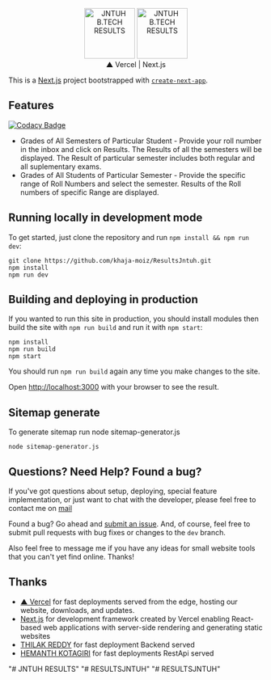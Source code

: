 <p align="center">
  <img src="https://raw.githubusercontent.com/khaja-moiz/RESULTSJNTUH/main/public/favicon-black.png?token=GHSAT0AAAAAAB25LH3IZKSYPOOHHYXSRRGAY3LZ6RA#gh-dark-mode-only" alt="JNTUH B.TECH RESULTS" width="100">
  <img src="https://raw.githubusercontent.com/khaja-moiz/RESULTSJNTUH/main/public/favicon-light.png?token=GHSAT0AAAAAAB25LH3J3FZNYB24XQMPA6EYY3L2ABQ#gh-light-mode-only" alt="JNTUH B.TECH RESULTS" width="100">
  <br>  
  ▲ Vercel    |     Next.js
</p>

This is a [Next.js](https://nextjs.org/) project bootstrapped with [`create-next-app`](https://github.com/vercel/next.js/tree/canary/packages/create-next-app).

## Features

[![Codacy Badge](https://api.codacy.com/project/badge/Grade/9ef9d8821e614175a9148fbc8850ec11)](https://app.codacy.com/gh/khaja-moiz/RESULTSJNTUH?utm_source=github.com&utm_medium=referral&utm_content=khaja-moiz/RESULTSJNTUH&utm_campaign=Badge_Grade)

* Grades of All Semesters of Particular Student - Provide your roll number in the inbox and click on Results. The Results of all the semesters will be displayed. The Result of particular semester includes both regular and all suplementary exams.
* Grades of All Students of Particular Semester - Provide the specific range of Roll Numbers and select the semester. Results of the Roll numbers of specific Range are displayed.

 




## Running locally in development mode

To get started, just clone the repository and run `npm install && npm run dev`:

    git clone https://github.com/khaja-moiz/ResultsJntuh.git
    npm install
    npm run dev

## Building and deploying in production

If you wanted to run this site in production, you should install modules then build the site with `npm run build` and run it with `npm start`:

    npm install
    npm run build
    npm start

You should run `npm run build` again any time you make changes to the site.

Open [http://localhost:3000](http://localhost:3000) with your browser to see the result.

## Sitemap generate

To generate sitemap run node sitemap-generator.js

    node sitemap-generator.js
    
    

## Questions? Need Help? Found a bug?

If you've got questions about setup, deploying, special feature implementation, or just want to chat with the developer, please feel free to contact me on <a href="mailto:resultsjnuthweb@gmail.com">mail</a>

Found a bug? Go ahead and [submit an issue](https://github.com/khaja-moiz/ResultsJntuh/issues). And, of course, feel free to submit pull requests with bug fixes or changes to the `dev` branch.

Also feel free to message me if you have any ideas for small website tools that you can't yet find online. Thanks!

## Thanks

- [▲ Vercel](https://vercel.com/) for fast deployments served from the edge, hosting our website, downloads, and updates.
- [Next.js](https://nextjs.org/) for development framework created by Vercel enabling React-based web applications with server-side rendering and generating static websites
- [THILAK REDDY](https://github.com/ThilakReddyy) for fast deployment Backend served 
- [HEMANTH KOTAGIRI](https://github.com/hemanth-kotagiri) for fast deployments RestApi served 


"# JNTUH RESULTS" 
"# RESULTSJNTUH" 
"# RESULTSJNTUH" 
